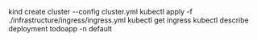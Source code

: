 kind create cluster --config cluster.yml
kubectl apply -f ./infrastructure/ingress/ingress.yml
kubectl get ingress
kubectl describe deployment todoapp -n default
